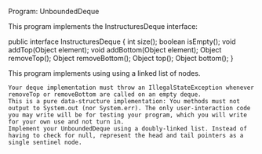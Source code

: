 Program: UnboundedDeque

This program implements the InstructuresDeque interface:

public interface InstructuresDeque {
  int size();
  boolean isEmpty();
  void addTop(Object element);
  void addBottom(Object element);
  Object removeTop();
  Object removeBottom();
  Object top();
  Object bottom();
}

This program implements using using a linked list of nodes.


    Your deque implementation must throw an IllegalStateException whenever removeTop or removeBottom are called on an empty deque.
    This is a pure data-structure implementation: You methods must not output to System.out (nor System.err). The only user-interaction code you may write will be for testing your program, which you will write for your own use and not turn in.
    Implement your UnboundedDeque using a doubly-linked list. Instead of having to check for null, represent the head and tail pointers as a single sentinel node.


